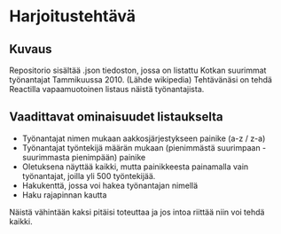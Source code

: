 # Harjoitustehtävä

## Kuvaus
Repositorio sisältää .json tiedoston, jossa on listattu Kotkan suurimmat työnantajat Tammikuussa 2010. (Lähde wikipedia) Tehtävänäsi on tehdä Reactilla vapaamuotoinen listaus näistä työnantajista.

## Vaadittavat ominaisuudet listaukselta
- Työnantajat nimen mukaan aakkosjärjestykseen painike (a-z / z-a)
- Työnantajat työntekijä määrän mukaan (pienimmästä suurimpaan - suurimmasta pienimpään) painike
- Oletuksena näyttää kaikki, mutta painikkeesta painamalla vain työnantajat, joilla yli 500 työntekijää.
- Hakukenttä, jossa voi hakea työnantajan nimellä
- Haku rajapinnan kautta

Näistä vähintään kaksi pitäisi toteuttaa ja jos intoa riittää niin voi tehdä kaikki.